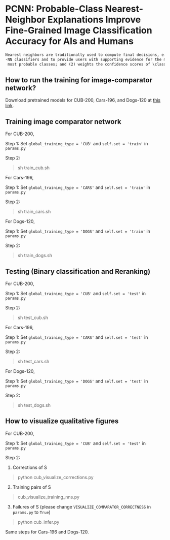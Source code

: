 # PCNN: Probable-Class Nearest-Neighbor Explanations Improve Fine-Grained Image Classification Accuracy for AIs and Humans


```markdown
Nearest neighbors are traditionally used to compute final decisions, e.g., in Support Vector Machines or 
-NN classifiers and to provide users with supporting evidence for the model's decision. In this paper, we show a novel use of nearest neighbors: To improve predictions of an existing pretrained classifier \classifier. We leverage an image comparator \comparator that (1) compares the input image with nearest-neighbor images from the top-
 most probable classes; and (2) weights the confidence scores of \classifier (like a Product of Experts). Our method consistently improves fine-grained image classification accuracy on CUB-200, Cars-196, and Dogs-120. Furthermore, a human study finds that showing layusers our probable-class nearest neighbors (PCNN) improves their decision-making accuracy over showing only the top-1 class examples (as in prior work).
```

## How to run the training for image-comparator network?

Download pretrained models for CUB-200, Cars-196, and Dogs-120 at [this link](https://drive.google.com/drive/folders/1pC_5bEi5DryDZCaKb51dzCE984r8EnqW?usp=sharing).

## Training image comparator network


For CUB-200,

Step 1: Set `global_training_type = 'CUB'` and `self.set = 'train'` in `params.py`

Step 2:
> sh train_cub.sh

For Cars-196,

Step 1: Set `global_training_type = 'CARS'` and `self.set = 'train'` in `params.py`

Step 2:
> sh train_cars.sh


For Dogs-120,

Step 1: Set `global_training_type = 'DOGS'` and `self.set = 'train'` in `params.py`

Step 2:
> sh train_dogs.sh

## Testing (Binary classification and Reranking)

For CUB-200,

Step 1: Set `global_training_type = 'CUB'` and `self.set = 'test'` in `params.py`

Step 2:
> sh test_cub.sh

For Cars-196,

Step 1: Set `global_training_type = 'CARS'` and `self.set = 'test'` in `params.py`

Step 2:
> sh test_cars.sh

For Dogs-120,

Step 1: Set `global_training_type = 'DOGS'` and `self.set = 'test'` in `params.py`

Step 2:
> sh test_dogs.sh

## How to visualize qualitative figures
For CUB-200,

Step 1: Set `global_training_type = 'CUB'` and `self.set = 'test'` in `params.py`

Step 2:

1. Corrections of S
> python cub_visualize_corrections.py
2. Training pairs of S
> cub_visualize_training_nns.py
3. Failures of S (please change `VISUALIZE_COMPARATOR_CORRECTNESS` in `params.py` to `True`)
> python cub_infer.py

Same steps for Cars-196 and Dogs-120.
